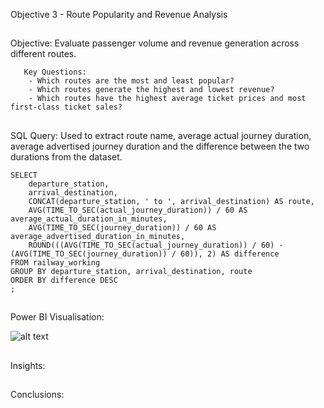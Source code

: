 Objective 3 - Route Popularity and Revenue Analysis
##
  Objective: Evaluate passenger volume and revenue generation across different routes.

       Key Questions:
        - Which routes are the most and least popular?
        - Which routes generate the highest and lowest revenue?
        - Which routes have the highest average ticket prices and most first-class ticket sales?

##
SQL Query: Used to extract route name, average actual journey duration, average advertised journey duration and the difference between the two durations from the dataset.

```
SELECT
	departure_station,
	arrival_destination,
	CONCAT(departure_station, ' to ', arrival_destination) AS route,
	AVG(TIME_TO_SEC(actual_journey_duration)) / 60 AS average_actual_duration_in_minutes,
	AVG(TIME_TO_SEC(journey_duration)) / 60 AS average_advertised_duration_in_minutes,
	ROUND(((AVG(TIME_TO_SEC(actual_journey_duration)) / 60) - (AVG(TIME_TO_SEC(journey_duration)) / 60)), 2) AS difference
FROM railway_working
GROUP BY departure_station, arrival_destination, route
ORDER BY difference DESC
;
```
##
Power BI Visualisation:

![alt text](https://github.com/tomredfern24/UK-Rail-Ticket-Sales-Analysis-SQL-PowerBI/blob/main/Visualisations/3.%20Route%20Popularity%20and%20Revenue%20Generation%20Analysis%20Dasboard.png)
##
Insights:

##
Conclusions:
